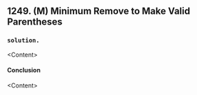 ## 1249. (M) Minimum Remove to Make Valid Parentheses

### `solution.`
\<Content\>  

#### Conclusion
\<Content\>  
  

